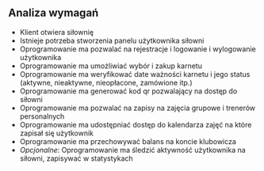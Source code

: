 ## Analiza wymagań
- Klient otwiera siłownię
- Istnieje potrzeba stworzenia panelu użytkownika siłowni
- Oprogramowanie ma pozwalać na rejestracje i logowanie i wylogowanie użytkownika
- Oprogramowanie ma umożliwiać wybór i zakup karnetu 
- Oprogramowanie ma weryfikować date ważności karnetu  i jego status (aktywne, nieaktywne, nieopłacone, zamówione itp.)
- Oprogramowanie ma generować kod qr pozwalający na dostęp do siłowni
- Oprogramowanie ma pozwalać na zapisy na zajęcia grupowe i trenerów personalnych
- Oprogramowanie ma udostępniać dostęp do kalendarza zajęć na które zapisał się użytkownik
- Oprogramowanie ma przechowywać balans na koncie klubowicza
- *Opcjonalne*: Oprogramowanie ma śledzić aktywność użytkownika na siłowni, zapisywać w statystykach 